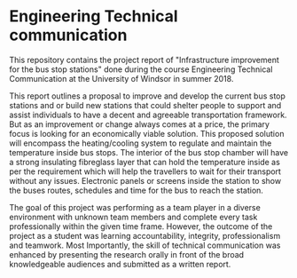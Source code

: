 # Engineering Technical communication
This repository contains the project report of "Infrastructure improvement for the bus stop stations" done during the course Engineering Technical Communication at the University of Windsor in summer 2018.

This report outlines a proposal to improve and develop the current bus stop stations and or build new stations that could shelter people to support and assist individuals to have a decent and agreeable transportation framework. But as an improvement or change always comes at a price, the primary focus is looking for an economically viable solution. This proposed solution will encompass the heating/cooling system to regulate and maintain the temperature inside bus stops. The interior of the bus stop chamber will have a strong insulating fibreglass layer that can hold the temperature inside as per the requirement which will help the travellers to wait for their transport without any issues. Electronic panels or screens inside the station to show the buses routes, schedules and time for the bus to reach the station.

The goal of this project was performing as a team player in a diverse environment with unknown team members and complete every task professionally within the given time frame. However, the outcome of the project as a student was learning accountability, integrity, professionalism and teamwork. Most Importantly, the skill of technical communication was enhanced by presenting the research orally in front of the broad knowledgeable audiences and submitted as a written report.
